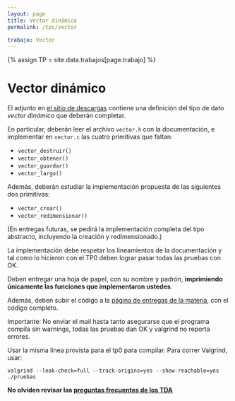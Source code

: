 ```yaml
---
layout: page
title: Vector dinámico
permalink: /tps/vector

trabajo: Vector
---
```

{% assign TP = site.data.trabajos[page.trabajo] %}

Vector dinámico
=======

El adjunto en [el sitio de descargas]({{site.skel}}) contiene una definición del tipo de dato _vector dinámico_ que deberán completar.

En particular, deberán leer el archivo `vector.h` con la documentación, e implementar en
`vector.c` las cuatro primitivas que faltan:

- `vector_destruir()`
- `vector_obtener()`
- `vector_guardar()`
- `vector_largo()`

Además, deberán estudiar la implementación propuesta de las siguientes dos primitivas:

- `vector_crear()`
- `vector_redimensionar()`

(En entregas futuras, se pedirá la implementación completa del tipo abstracto, incluyendo la creación y redimensionado.)

La implementación debe respetar los lineamientos de la documentación y tal como lo hicieron con el TP0 deben lograr pasar todas las pruebas con OK.

Deben entregar una hoja de papel, con su nombre y padrón,
**imprimiendo únicamente las funciones que implementaron ustedes**.

Además, deben subir el código a la [página de entregas de la materia]({{site.entregas}}), con el código completo.

Importante: No enviar el mail hasta tanto asegurarse que el programa compila sin warnings, todas las pruebas dan OK y valgrind no reporta errores.

Usar la misma linea provista para el tp0 para compilar. Para correr Valgrind, usar:

    valgrind --leak-check=full --track-origins=yes --show-reachable=yes ./pruebas

**No olviden revisar las [preguntas frecuentes de los TDA](/algo2/faq/tda)**
